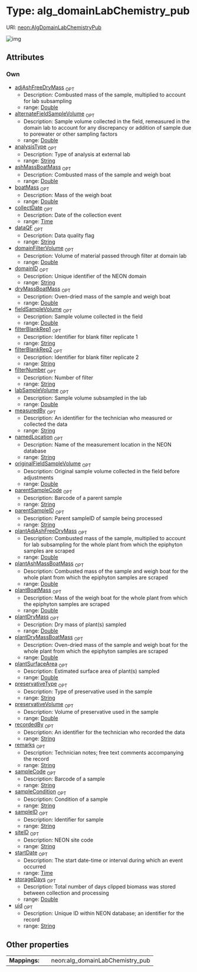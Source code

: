 
# Type: alg_domainLabChemistry_pub




URI: [neon:AlgDomainLabChemistryPub](https://data.neonscience.org/AlgDomainLabChemistryPub)


![img](http://yuml.me/diagram/nofunky;dir:TB/class/[AlgDomainLabChemistryPub&#124;uid:string%20%3F;domainID:string%20%3F;siteID:string%20%3F;remarks:string%20%3F;measuredBy:string%20%3F;recordedBy:string%20%3F;sampleID:string%20%3F;collectDate:time%20%3F;startDate:time%20%3F;boatMass:double%20%3F;dryMassBoatMass:double%20%3F;ashMassBoatMass:double%20%3F;storageDays:double%20%3F;adjAshFreeDryMass:double%20%3F;parentSampleID:string%20%3F;sampleCode:string%20%3F;dataQF:string%20%3F;fieldSampleVolume:double%20%3F;alternateFieldSampleVolume:double%20%3F;parentSampleCode:string%20%3F;labSampleVolume:double%20%3F;domainFilterVolume:double%20%3F;filterNumber:string%20%3F;preservativeType:string%20%3F;preservativeVolume:double%20%3F;sampleCondition:string%20%3F;plantDryMass:double%20%3F;plantSurfaceArea:double%20%3F;namedLocation:string%20%3F;analysisType:string%20%3F;originalFieldSampleVolume:double%20%3F;plantAdjAshFreeDryMass:double%20%3F;plantAshMassBoatMass:double%20%3F;plantBoatMass:double%20%3F;plantDryMassBoatMass:double%20%3F;filterBlankRep1:string%20%3F;filterBlankRep2:string%20%3F])

## Attributes


### Own

 * [adjAshFreeDryMass](adjAshFreeDryMass.md)  <sub>OPT</sub>
    * Description: Combusted mass of the sample, multiplied to account for lab subsampling
    * range: [Double](types/Double.md)
 * [alternateFieldSampleVolume](alternateFieldSampleVolume.md)  <sub>OPT</sub>
    * Description: Sample volume collected in the field, remeasured in the domain lab to account for any discrepancy or addition of sample due to porewater or other sampling factors
    * range: [Double](types/Double.md)
 * [analysisType](analysisType.md)  <sub>OPT</sub>
    * Description: Type of analysis at external lab
    * range: [String](types/String.md)
 * [ashMassBoatMass](ashMassBoatMass.md)  <sub>OPT</sub>
    * Description: Combusted mass of the sample and weigh boat
    * range: [Double](types/Double.md)
 * [boatMass](boatMass.md)  <sub>OPT</sub>
    * Description: Mass of the weigh boat
    * range: [Double](types/Double.md)
 * [collectDate](collectDate.md)  <sub>OPT</sub>
    * Description: Date of the collection event
    * range: [Time](types/Time.md)
 * [dataQF](dataQF.md)  <sub>OPT</sub>
    * Description: Data quality flag
    * range: [String](types/String.md)
 * [domainFilterVolume](domainFilterVolume.md)  <sub>OPT</sub>
    * Description: Volume of material passed through filter at domain lab
    * range: [Double](types/Double.md)
 * [domainID](domainID.md)  <sub>OPT</sub>
    * Description: Unique identifier of the NEON domain
    * range: [String](types/String.md)
 * [dryMassBoatMass](dryMassBoatMass.md)  <sub>OPT</sub>
    * Description: Oven-dried mass of the sample and weigh boat
    * range: [Double](types/Double.md)
 * [fieldSampleVolume](fieldSampleVolume.md)  <sub>OPT</sub>
    * Description: Sample volume collected in the field
    * range: [Double](types/Double.md)
 * [filterBlankRep1](filterBlankRep1.md)  <sub>OPT</sub>
    * Description: Identifier for blank filter replicate 1
    * range: [String](types/String.md)
 * [filterBlankRep2](filterBlankRep2.md)  <sub>OPT</sub>
    * Description: Identifier for blank filter replicate 2
    * range: [String](types/String.md)
 * [filterNumber](filterNumber.md)  <sub>OPT</sub>
    * Description: Number of filter
    * range: [String](types/String.md)
 * [labSampleVolume](labSampleVolume.md)  <sub>OPT</sub>
    * Description: Sample volume subsampled in the lab
    * range: [Double](types/Double.md)
 * [measuredBy](measuredBy.md)  <sub>OPT</sub>
    * Description: An identifier for the technician who measured or collected the data
    * range: [String](types/String.md)
 * [namedLocation](namedLocation.md)  <sub>OPT</sub>
    * Description: Name of the measurement location in the NEON database
    * range: [String](types/String.md)
 * [originalFieldSampleVolume](originalFieldSampleVolume.md)  <sub>OPT</sub>
    * Description: Original sample volume collected in the field before adjustments
    * range: [Double](types/Double.md)
 * [parentSampleCode](parentSampleCode.md)  <sub>OPT</sub>
    * Description: Barcode of a parent sample
    * range: [String](types/String.md)
 * [parentSampleID](parentSampleID.md)  <sub>OPT</sub>
    * Description: Parent sampleID of sample being processed
    * range: [String](types/String.md)
 * [plantAdjAshFreeDryMass](plantAdjAshFreeDryMass.md)  <sub>OPT</sub>
    * Description: Combusted mass of the sample, multiplied to account for lab subsampling for the whole plant from which the epiphyton samples are scraped
    * range: [Double](types/Double.md)
 * [plantAshMassBoatMass](plantAshMassBoatMass.md)  <sub>OPT</sub>
    * Description: Combusted mass of the sample and weigh boat for the whole plant from which the epiphyton samples are scraped
    * range: [Double](types/Double.md)
 * [plantBoatMass](plantBoatMass.md)  <sub>OPT</sub>
    * Description: Mass of the weigh boat for the whole plant from which the epiphyton samples are scraped
    * range: [Double](types/Double.md)
 * [plantDryMass](plantDryMass.md)  <sub>OPT</sub>
    * Description: Dry mass of plant(s) sampled
    * range: [Double](types/Double.md)
 * [plantDryMassBoatMass](plantDryMassBoatMass.md)  <sub>OPT</sub>
    * Description: Oven-dried mass of the sample and weigh boat for the whole plant from which the epiphyton samples are scraped
    * range: [Double](types/Double.md)
 * [plantSurfaceArea](plantSurfaceArea.md)  <sub>OPT</sub>
    * Description: Estimated surface area of plant(s) sampled
    * range: [Double](types/Double.md)
 * [preservativeType](preservativeType.md)  <sub>OPT</sub>
    * Description: Type of preservative used in the sample
    * range: [String](types/String.md)
 * [preservativeVolume](preservativeVolume.md)  <sub>OPT</sub>
    * Description: Volume of preservative used in the sample
    * range: [Double](types/Double.md)
 * [recordedBy](recordedBy.md)  <sub>OPT</sub>
    * Description: An identifier for the technician who recorded the data
    * range: [String](types/String.md)
 * [remarks](remarks.md)  <sub>OPT</sub>
    * Description: Technician notes; free text comments accompanying the record
    * range: [String](types/String.md)
 * [sampleCode](sampleCode.md)  <sub>OPT</sub>
    * Description: Barcode of a sample
    * range: [String](types/String.md)
 * [sampleCondition](sampleCondition.md)  <sub>OPT</sub>
    * Description: Condition of a sample
    * range: [String](types/String.md)
 * [sampleID](sampleID.md)  <sub>OPT</sub>
    * Description: Identifier for sample
    * range: [String](types/String.md)
 * [siteID](siteID.md)  <sub>OPT</sub>
    * Description: NEON site code
    * range: [String](types/String.md)
 * [startDate](startDate.md)  <sub>OPT</sub>
    * Description: The start date-time or interval during which an event occurred
    * range: [Time](types/Time.md)
 * [storageDays](storageDays.md)  <sub>OPT</sub>
    * Description: Total number of days clipped biomass was stored between collection and processing
    * range: [Double](types/Double.md)
 * [uid](uid.md)  <sub>OPT</sub>
    * Description: Unique ID within NEON database; an identifier for the record
    * range: [String](types/String.md)

## Other properties

|  |  |  |
| --- | --- | --- |
| **Mappings:** | | neon:alg_domainLabChemistry_pub |


